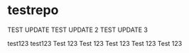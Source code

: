 # testrepo
TEST UPDATE
TEST UPDATE 2
TEST UPDATE 3

test123
test123
Test 123
Test 123
Test 123
Test 123
Test 123
